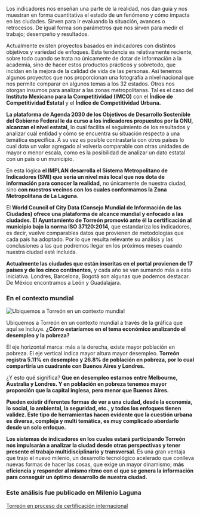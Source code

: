 
Los indicadores nos enseñan una parte de la realidad, nos dan guía y nos muestran en forma cuantitativa el estado de un fenómeno y cómo impacta en las ciudades. Sirven para ir evaluando la situación, avances o retrocesos. De igual forma son parámetros que nos sirven para medir el trabajo; desempeño y resultados.

Actualmente existen proyectos basados en indicadores con distintos objetivos y variedad de enfoques. Esta tendencia es relativamente reciente, sobre todo cuando se trata no únicamente de dotar de información a la academia, sino de hacer estos productos prácticos y sobretodo, que incidan en la mejora de la calidad de vida de las personas. Así tenemos algunos proyectos que nos proporcionan una fotografía a nivel nacional que nos permite comparar en algunos temas a los 32 estados. Otros nos otorgan insumos para analizar a las zonas metropolitanas. Tal es el caso del **Instituto Mexicano para la Competitividad (IMCO)** con el **Índice de Competitividad Estatal** y el **Índice de Competitividad Urbana.**

**La plataforma de Agenda 2030 de los Objetivos de Desarrollo Sostenible del Gobierno Federal le da curso a los indicadores propuestos por la ONU, alcanzan el nivel estatal,** lo cual facilita el seguimiento de los resultados y analizar cuál entidad y cómo se encuentra su situación respecto a una temática específica. A su vez  es posible contrastarla con otros países  lo cual dota un valor agregado al volverla comparable con otras unidades de mayor o menor escala, como es la posibilidad de analizar un dato estatal con un país o un municipio.

En esta lógica **el IMPLAN desarrolla el Sistema Metropolitano de Indicadores (SMI) que sería un nivel más local que nos dota de información para conocer la realidad,** no únicamente de nuestra ciudad, sino **con nuestros vecinos con los cuales conformamos la Zona Metropolitana de La Laguna.**

El **World Council of City Data (Consejo Mundial de Información de las Ciudades) ofrece una plataforma de alcance mundial y enfocado a las ciudades. El Ayuntamiento de Torreón promovió ante él la certificación al municipio bajo la norma ISO 37120:2014,** que estandariza los indicadores, es decir, vuelve comparables datos que provienen de metodologías que cada país ha adoptado. Por lo que resulta relevante su análisis y las conclusiones a las que podremos llegar en los próximos meses cuando nuestra ciudad esté incluida.

**Actualmente las ciudades que están inscritas en el portal provienen de 17 países y de los cinco continentes,** y cada año se van sumando más a esta iniciativa. Londres, Barcelona, Bogotá son algunas que podemos destacar. De México encontramos a León y Guadalajara.

### En el contexto mundial

<img class="img-responsive" src="torreon-en-proceso-de-certificacion-internacional/grafica-desempleo-pobreza.png" alt="Ubiquemos a Torreón en un contexto mundial">

Ubiquemos a Torreón en un contexto mundial a través de la gráfica que aquí se incluye. **¿Cómo estaríamos en el tema económico analizando el desempleo y la pobreza?**

El eje horizontal marca: más a la derecha, existe mayor población en pobreza. El eje vertical indica mayor altura mayor desempleo. **Torreón registra 5.11% en desempleo y 26.8% de población en pobreza, por lo cual compartiría un cuadrante con Buenos Aires  y Londres.**

¿Y esto qué significa? **Que en desempleo estamos entre Melbourne, Australia y Londres. Y en población en pobreza tenemos mayor proporción que la capital inglesa, pero menor que Buenos Aires.**

**Pueden existir diferentes formas de ver a una ciudad, desde la economía, lo social, lo ambiental, la seguridad, etc., y todos los enfoques tienen validez. Este tipo de herramientas hacen evidente que la cuestión urbana es diversa, compleja y multi temática, es muy complicado abordarlo desde un solo enfoque.**

**Los sistemas de indicadores en los cuales estará participando Torreón nos impulsarán a analizar la ciudad desde otras perspectivas y tener presente el trabajo multidisciplinario y transversal.** Es una gran ventaja que trajo el nuevo milenio, un desarrollo tecnológico acelerado que conlleva nuevas formas de hacer las cosas, que exige un mayor dinamismo; **más eficiencia y responder al mismo ritmo con el que se genera la información para conseguir un óptimo desarrollo de nuestra ciudad.**

### Este análisis fue publicado en Milenio Laguna

[Torreón en proceso de certificación internacional](http://www.milenio.com/region/nuestra_metropoli_desde_el_implan-certificacion_desarrollo_sostenible-milenio_0_910708984.html)
